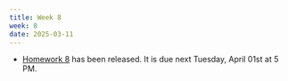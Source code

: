 ```yaml
---
title: Week 8
week: 8
date: 2025-03-11
---
```


- [Homework 8](http://prob140.datahub.berkeley.edu/hub/user-redirect/git-pull?repo=https://github.com/stat88/content-sp25&branch=main&subPath=hw/Homework_08.ipynb) has been released. It is due next Tuesday, April 01st at 5 PM.
